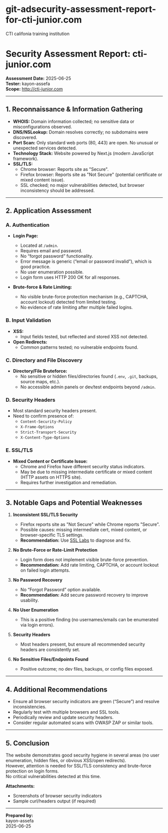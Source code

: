 # git-adsecurity-assessment-report-for-cti-junior.com
CTI califonia training  institution
# Security Assessment Report: cti-junior.com

**Assessment Date:** 2025-06-25  
**Tester:** kayon-assefa  
**Scope:** http://cti-junior.com

---

## 1. Reconnaissance & Information Gathering

- **WHOIS:** Domain information collected; no sensitive data or misconfigurations observed.
- **DNS/NSLookup:** Domain resolves correctly; no subdomains were discovered.
- **Port Scan:** Only standard web ports (80, 443) are open. No unusual or unexpected services detected.
- **Technology Stack:** Website powered by Next.js (modern JavaScript framework).
- **SSL/TLS:**  
  - Chrome browser: Reports site as "Secure".
  - Firefox browser: Reports site as "Not Secure" (potential certificate or mixed content issue).
  - SSL checked; no major vulnerabilities detected, but browser inconsistency should be addressed.

---

## 2. Application Assessment

### A. Authentication

- **Login Page:**  
  - Located at `/admin`.  
  - Requires email and password.  
  - No “forgot password” functionality.
  - Error message is generic (“email or password invalid”), which is good practice.
  - No user enumeration possible.
  - Login form uses HTTP 200 OK for all responses.

- **Brute-force & Rate Limiting:**  
  - No visible brute-force protection mechanism (e.g., CAPTCHA, account lockout) detected from limited testing.
  - No evidence of rate limiting after multiple failed logins.

### B. Input Validation

- **XSS:**  
  - Input fields tested, but reflected and stored XSS not detected.
- **Open Redirects:**  
  - Common patterns tested; no vulnerable endpoints found.

### C. Directory and File Discovery

- **Directory/File Bruteforce:**  
  - No sensitive or hidden files/directories found (`.env`, `.git`, backups, source maps, etc.).
  - No accessible admin panels or dev/test endpoints beyond `/admin`.

### D. Security Headers

- Most standard security headers present.
- Need to confirm presence of:
  - `Content-Security-Policy`
  - `X-Frame-Options`
  - `Strict-Transport-Security`
  - `X-Content-Type-Options`

### E. SSL/TLS

- **Mixed Content or Certificate Issue:**  
  - Chrome and Firefox have different security status indicators.
  - May be due to missing intermediate certificate or mixed content (HTTP assets on HTTPS site).
  - Requires further investigation and remediation.

---

## 3. Notable Gaps and Potential Weaknesses

1. **Inconsistent SSL/TLS Security**
   - Firefox reports site as "Not Secure" while Chrome reports "Secure".
   - Possible causes: missing intermediate cert, mixed content, or browser-specific TLS settings.
   - **Recommendation:** Use [SSL Labs](https://www.ssllabs.com/ssltest/analyze.html) to diagnose and fix.

2. **No Brute-Force or Rate-Limit Protection**
   - Login form does not implement visible brute-force prevention.
   - **Recommendation:** Add rate limiting, CAPTCHA, or account lockout on failed login attempts.

3. **No Password Recovery**
   - No “Forgot Password” option available.
   - **Recommendation:** Add secure password recovery to improve usability.

4. **No User Enumeration**
   - This is a positive finding (no usernames/emails can be enumerated via login errors).

5. **Security Headers**
   - Most headers present, but ensure all recommended security headers are consistently set.

6. **No Sensitive Files/Endpoints Found**
   - Positive outcome; no dev files, backups, or config files exposed.

---

## 4. Additional Recommendations

- Ensure all browser security indicators are green (“Secure”) and resolve inconsistencies.
- Regularly test with multiple browsers and SSL tools.
- Periodically review and update security headers.
- Consider regular automated scans with OWASP ZAP or similar tools.

---

## 5. Conclusion

The website demonstrates good security hygiene in several areas (no user enumeration, hidden files, or obvious XSS/open redirects).  
However, attention is needed for SSL/TLS consistency and brute-force protection on login forms.  
No critical vulnerabilities detected at this time.

**Attachments:**  
- Screenshots of browser security indicators  
- Sample curl/headers output (if required)  

---

**Prepared by:**  
kayon-assefa  
2025-06-25
